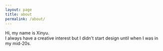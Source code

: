```yaml
---
layout: page
title: about
permalink: /about/
---
```


Hi, my name is Xinyu.  
I always have a creative interest but I didn't start design until when I was in my mid-20s. 


